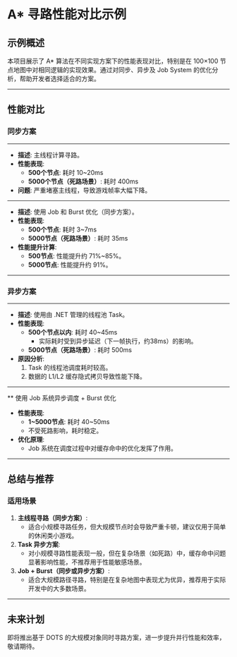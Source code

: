 # A* 寻路性能对比示例

## 示例概述
本项目展示了 A* 算法在不同实现方案下的性能表现对比，特别是在 100×100 节点地图中对相同逻辑的实现效果。通过对同步、异步及 Job System 的优化分析，帮助开发者选择适合的方案。

---

## 性能对比

### 同步方案
---
- **描述**: 主线程计算寻路。
- **性能表现**:  
  - **500个节点**: 耗时 10~20ms  
  - **5000个节点（死路场景）**: 耗时 400ms  
- **问题**: 严重堵塞主线程，导致游戏帧率大幅下降。

---

- **描述**: 使用 Job 和 Burst 优化（同步方案）。
- **性能表现**:
  - **500个节点**: 耗时 3~7ms
  - **5000节点（死路场景）**: 耗时 35ms
- **性能提升计算**:
  - **500节点**: 性能提升约 71%~85%。  
  - **5000节点**: 性能提升约 91%。



---

### 异步方案
---
- **描述**: 使用由 .NET 管理的线程池 Task。
- **性能表现**:  
  - **500个节点以内**: 耗时 40~45ms  
    - 实际耗时受到异步延迟（下一帧执行，约38ms）的影响。
  - **5000节点（死路场景）**: 耗时 500ms  
- **原因分析**:
  1. Task 的线程池调度耗时较高。
  2. 数据的 L1/L2 缓存隐式拷贝导致性能下降。

---

** 使用 Job 系统异步调度 + Burst 优化
- **性能表现**:
  - **1~5000节点**: 耗时 40~50ms
  - 不受死路影响，耗时稳定。
- **优化原理**:
  - Job 系统在调度过程中对缓存命中的优化发挥了作用。

---


## 总结与推荐

### 适用场景
1. **主线程寻路（同步方案）**:  
   - 适合小规模寻路任务，但大规模节点时会导致严重卡顿，建议仅用于简单的休闲类小游戏。
2. **Task 异步方案**:  
   - 对小规模寻路性能表现一般，但在复杂场景（如死路）中，缓存命中问题显著影响性能，不推荐用于性能敏感场景。
3. **Job + Burst（同步或异步方案）**:  
   - 适合大规模路径寻路，特别是在复杂地图中表现尤为优异，推荐用于实际开发中的大多数场景。

---

## 未来计划
即将推出基于 DOTS 的大规模对象同时寻路方案，进一步提升并行性能和效率，敬请期待。
